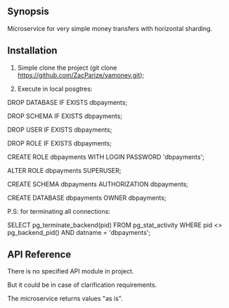 ## Synopsis

Microservice for very simple money transfers with horizontal sharding.

## Installation

1) Simple clone the project (git clone https://github.com/ZacParize/yamoney.git);

2) Execute in local posgtres:

DROP DATABASE IF EXISTS dbpayments;

DROP SCHEMA IF EXISTS dbpayments;

DROP USER IF EXISTS dbpayments;

DROP ROLE IF EXISTS dbpayments;

CREATE ROLE dbpayments WITH LOGIN PASSWORD 'dbpayments';

ALTER ROLE dbpayments SUPERUSER;

CREATE SCHEMA dbpayments AUTHORIZATION dbpayments;

CREATE DATABASE dbpayments OWNER dbpayments;

P.S: for terminating all connections:

SELECT pg_terminate_backend(pid) FROM pg_stat_activity WHERE pid <> pg_backend_pid() AND datname = 'dbpayments';

## API Reference

There is no specified API module in project.

But it could be in case of clarification requirements. 

The microservice returns values "as is".